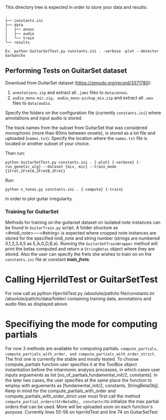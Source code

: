 This directory tree is expected in order to store your data and results:

```
.
├── constants.ini
├── data
│   ├── annos
│   ├── audio
│   └── train
└── results
```

```
Ex. python GuitarSetTest.py constants.ini . -verbose -plot --detector barbancho
```

## Performing Tests on GuitarSet dataset

Download from GuitarSet dataset (https://zenodo.org/record/3371780):
1) ```annotations.zip``` and extract all ```.jams``` files to ```data/annos```.
2) ```audio_mono-mic.zip```, ``` audio_mono-pickup_mix.zip``` and extract all ```.wav``` files to ```data/audio```.
<!-- 3) what about training samples -->

Specify the folders on the configuration file (currently ```constants.ini```) where annotations and input audio is stored. 

The track names from the subset from GuitarSet that was considered monophonic (more than 60ms between onsets), is stored as a txt file and uploaded (```names.txt```). Specify the location where the ```names.txt``` file is located or another subset of your choice. 

Then run:
```
python GuitarSetTest.py constants.ini . {-plot} {-verbose} {-run_genetic_alg} --dataset {mix, mic} --train_mode {1Fret,2FretA,2FretB,3Fret}
```

Run:
```
python n_tonos.py constants.ini . {-compute} {-train}
```
in order to plot guitar irregularity.

<!-- Then run the function ```TestGuitarSet``` from script ```GuitarSetTest.py``` and a confusion matrix will be saved at the location as specified in the ```constants.ini``` file. -->

### Training for GuitarSet
Methods for training on the guitarset dataset on isolated note instances can be found in ```GuitarTrain.py``` script. A folder structure as <#midi_note>──<#string> is expected where cropped note instances are stored for the specified midi_note and string number (strings are numbered 0,1,2,3,4,5 as E,A,G,D,B,e). Running the ```GuitarSetTrainWrapper``` method will print the betas computed and return a ```StringBetas``` object where they are stored. Also the user can specify the frets she wishes to train on on the ```constants.ini``` file at constant ***train_frets***.


# Calling HjerrildTest or GuitarSetTest
For now call as python HjerrildTest.py /absolute/path/to file/constants.ini /absolute/path/to/data/folder/
containing training data, annotations and audio files as displayed above.

# Specifiying the mode for computing partials
For now 3 methods are available for computing partials. ```compute_partials, compute_partials_with_order, and compute_partials_with_order_strict```. The first one is currently the stable and mostly tested. To choose compute_partials function user specifies it at the ToolBox object instantiation before the inharmonic analysis processes, in which cases user inputs arguements as list [no_of_partials,fundamental_init/2, constants]. In the later two cases, the user specifies at the same place the function to employ with arguements as [fundamental_init/2, constants, StringBetaObj]. Keep in mind for the compute_partials_with_order and compute_partials_with_order_strict user must first call the method ```compute_partial_orders(StrBetaObj, constants)```to initialize the max partial orders that can be used. More will be uploaded soon on each function's purpose. Currently lines 55-56 on hjerrildTest and line 74 on GuitarSetTest